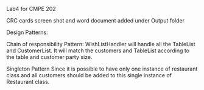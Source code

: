 Lab4 for CMPE 202

CRC cards screen shot and word document added under Output folder

Design Patterns:

Chain of responsibility Pattern:
WishListHandler will handle all the TableList and CustomerList. It will match the customers and TableList according to the table and customer party size.


Singleton Pattern
Since it is possible to have only one instance of restaurant class and all customers should be added to this single instance of Restaurant class.

